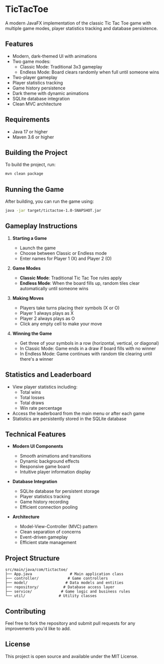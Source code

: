 
# TicTacToe

A modern JavaFX implementation of the classic Tic Tac Toe game with multiple game modes, player statistics tracking and database persistence.

## Features

- Modern, dark-themed UI with animations
- Two game modes:
  - Classic Mode: Traditional 3x3 gameplay
  - Endless Mode: Board clears randomly when full until someone wins
- Two-player gameplay
- Player statistics tracking
- Game history persistence
- Dark theme with dynamic animations
- SQLite database integration
- Clean MVC architecture

## Requirements

- Java 17 or higher
- Maven 3.6 or higher

## Building the Project

To build the project, run:

```bash
mvn clean package
```

## Running the Game

After building, you can run the game using:

```bash
java -jar target/tictactoe-1.0-SNAPSHOT.jar
```

## Gameplay Instructions

1. **Starting a Game**
   - Launch the game
   - Choose between Classic or Endless mode
   - Enter names for Player 1 (X) and Player 2 (O)

2. **Game Modes**
   - **Classic Mode**: Traditional Tic Tac Toe rules apply
   - **Endless Mode**: When the board fills up, random tiles clear automatically until someone wins

3. **Making Moves**
   - Players take turns placing their symbols (X or O)
   - Player 1 always plays as X
   - Player 2 always plays as O
   - Click any empty cell to make your move

4. **Winning the Game**
   - Get three of your symbols in a row (horizontal, vertical, or diagonal)
   - In Classic Mode: Game ends in a draw if board fills with no winner
   - In Endless Mode: Game continues with random tile clearing until there's a winner

## Statistics and Leaderboard

- View player statistics including:
  - Total wins
  - Total losses
  - Total draws
  - Win rate percentage
- Access the leaderboard from the main menu or after each game
- Statistics are persistently stored in the SQLite database

## Technical Features

- **Modern UI Components**
  - Smooth animations and transitions
  - Dynamic background effects
  - Responsive game board
  - Intuitive player information display

- **Database Integration**
  - SQLite database for persistent storage
  - Player statistics tracking
  - Game history recording
  - Efficient connection pooling

- **Architecture**
  - Model-View-Controller (MVC) pattern
  - Clean separation of concerns
  - Event-driven gameplay
  - Efficient state management

## Project Structure

```
src/main/java/com/tictactoe/
├── App.java                 # Main application class
├── controller/             # Game controllers
├── model/                 # Data models and entities
├── repository/           # Database access layer
├── service/             # Game logic and business rules
└── util/               # Utility classes
```

## Contributing

Feel free to fork the repository and submit pull requests for any improvements you'd like to add.

## License

This project is open source and available under the MIT License.</parameter>

